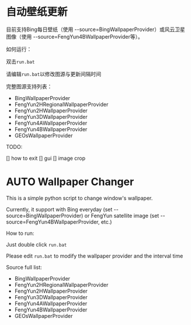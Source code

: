 # 自动壁纸更新

目前支持Bing每日壁纸（使用 --source=BingWallpaperProvider）或风云卫星图像（使用 --source=FengYun4BWallpaperProvider等）。

如何运行：

双击`run.bat`

请编辑`run.bat`以修改图源与更新间隔时间

完整图源支持列表：

- BingWallpaperProvider
- FengYun2HRegionalWallpaperProvider
- FengYun2HWallpaperProvider
- FengYun3DWallpaperProvider
- FengYun4AWallpaperProvider
- FengYun4BWallpaperProvider
- GEOsWallpaperProvider

TODO: 

[] how to exit
[] gui
[] image crop

# AUTO Wallpaper Changer

This is a simple python script to change window's wallpaper.

Currently, it support with Bing everyday (set --source=BingWallpaperProvider) or FengYun satellite image (set --source=FengYun4BWallpaperProvider, etc.)

How to run:

Just double click `run.bat`

Please edit `run.bat` to modify the wallpaper provider and the interval time

Source full list:

- BingWallpaperProvider
- FengYun2HRegionalWallpaperProvider
- FengYun2HWallpaperProvider
- FengYun3DWallpaperProvider
- FengYun4AWallpaperProvider
- FengYun4BWallpaperProvider
- GEOsWallpaperProvider